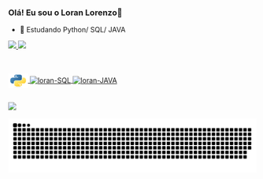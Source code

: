 ### Olá! Eu sou o Loran Lorenzo👋


- 🌱 Estudando Python/ SQL/ JAVA

<div>
  <a href="https://github.com/loranlorenzo">
  <img height="150em" src="https://github-readme-stats.vercel.app/api?username=loranlorenzo&show_icons=true&theme=dracula&include_all_commits=true&count_private=true"/>
  <img height="140em" src="https://github-readme-stats.vercel.app/api/top-langs/?username=loranlorenzo&layout=compact&langs_count=7&theme=dracula"/>
</div>

  ##
  
<div style="display: inline_block"><br>
 
  <img align="center" alt="loran-Python" height="30" width="40" src="https://raw.githubusercontent.com/devicons/devicon/master/icons/python/python-original.svg">
  <img align="center" alt="loran-SQL" height="30" width="40" src="https://cdn.jsdelivr.net/gh/devicons/devicon/icons/postgresql/postgresql-plain-wordmark.svg" />
  <img align="center" alt="loran-JAVA" height="30" width="40" src="https://cdn.jsdelivr.net/gh/devicons/devicon/icons/java/java-original-wordmark.svg" />
</div>

  ##
  
  <div> 
  <a href="https://instagram.com/loran_lorenzo" target="_blank"><img src="https://img.shields.io/badge/-Instagram-%23E4405F?style=for-the-badge&logo=instagram&logoColor=white" target="_blank"></a>
 </div>
 
   ![Snake animation](https://github.com/loranlorenzo/loranlorenzo/blob/output/github-contribution-grid-snake.svg)
